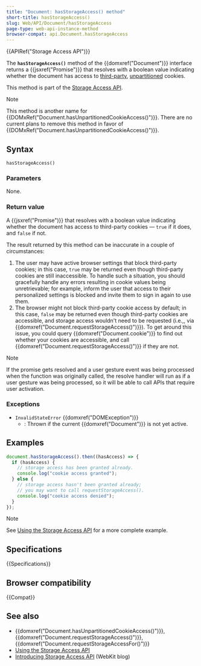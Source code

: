 ```yaml
---
title: "Document: hasStorageAccess() method"
short-title: hasStorageAccess()
slug: Web/API/Document/hasStorageAccess
page-type: web-api-instance-method
browser-compat: api.Document.hasStorageAccess
---
```


{{APIRef("Storage Access API")}}

The **`hasStorageAccess()`** method of the {{domxref("Document")}} interface returns a {{jsxref("Promise")}} that resolves with a boolean value indicating whether the document has access to [third-party](/en-US/docs/Web/Privacy/Guides/Third-party_cookies), [unpartitioned](/en-US/docs/Web/API/Storage_Access_API#unpartitioned_versus_partitioned_cookies) cookies.

This method is part of the [Storage Access API](/en-US/docs/Web/API/Storage_Access_API).

> [!NOTE]
> This method is another name for {{DOMxRef("Document.hasUnpartitionedCookieAccess()")}}. There are no current plans to remove this method in favor of {{DOMxRef("Document.hasUnpartitionedCookieAccess()")}}.

## Syntax

```js-nolint
hasStorageAccess()
```

### Parameters

None.

### Return value

A {{jsxref("Promise")}} that resolves with a boolean value indicating whether the document has access to third-party cookies — `true` if it does, and `false` if not.

The result returned by this method can be inaccurate in a couple of circumstances:

1. The user may have active browser settings that block third-party cookies; in this case, `true` may be returned even though third-party cookies are still inaccessible. To handle such a situation, you should gracefully handle any errors resulting in cookie values being unretrievable; for example, inform the user that access to their personalized settings is blocked and invite them to sign in again to use them.
2. The browser might not block third-party cookie access by default; in this case, `false` may be returned even though third-party cookies are accessible, and storage access wouldn't need to be requested (i.e.,, via {{domxref("Document.requestStorageAccess()")}}). To get around this issue, you could query {{domxref("Document.cookie")}} to find out whether your cookies are accessible, and call {{domxref("Document.requestStorageAccess()")}} if they are not.

> [!NOTE]
> If the promise gets resolved and a user gesture event was being processed when the function was originally called, the resolve handler will run as if a user gesture was being processed, so it will be able to call APIs that require user activation.

### Exceptions

- `InvalidStateError` {{domxref("DOMException")}}
  - : Thrown if the current {{domxref("Document")}} is not yet active.

## Examples

```js
document.hasStorageAccess().then((hasAccess) => {
  if (hasAccess) {
    // storage access has been granted already.
    console.log("cookie access granted");
  } else {
    // storage access hasn't been granted already;
    // you may want to call requestStorageAccess().
    console.log("cookie access denied");
  }
});
```

> [!NOTE]
> See [Using the Storage Access API](/en-US/docs/Web/API/Storage_Access_API/Using) for a more complete example.

## Specifications

{{Specifications}}

## Browser compatibility

{{Compat}}

## See also

- {{domxref("Document.hasUnpartitionedCookieAccess()")}}, {{domxref("Document.requestStorageAccess()")}}, {{domxref("Document.requestStorageAccessFor()")}}
- [Using the Storage Access API](/en-US/docs/Web/API/Storage_Access_API/Using)
- [Introducing Storage Access API](https://webkit.org/blog/8124/introducing-storage-access-api/) (WebKit blog)
